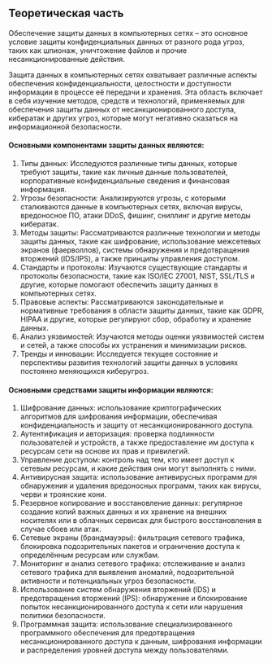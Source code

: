 ## Теоретическая часть 
Обеспечение защиты данных в компьютерных сетях – это основное условие защиты конфиденциальных данных от разного рода угроз, таких как шпионаж, уничтожение файлов и прочие несанкционированные действия.

Защита данных в компьютерных сетях охватывает различные аспекты обеспечения конфиденциальности, целостности и доступности информации в процессе её передачи и хранения. Эта область включает в себя изучение методов, средств и технологий, применяемых для обеспечения защиты данных от несанкционированного доступа, кибератак и других угроз, которые могут негативно сказаться на информационной безопасности.

#### Основными компонентами защиты данных являются:
1. Типы данных: Исследуются различные типы данных, которые требуют защиты, такие как личные данные пользователей, корпоративные конфиденциальные сведения и финансовая информация.
2. Угрозы безопасности: Анализируются угрозы, с которыми сталкиваются данные в компьютерных сетях, включая вирусы, вредоносное ПО, атаки DDoS, фишинг, сниллинг и другие методы кибератак.
3. Методы защиты: Рассматриваются различные технологии и методы защиты данных, такие как шифрование, использование межсетевых экранов (фаерволлов), системы обнаружения и предотвращения вторжений (IDS/IPS), а также принципы управления доступом.
4. Стандарты и протоколы: Изучаются существующие стандарты и протоколы безопасности, такие как ISO/IEC 27001, NIST, SSL/TLS и другие, которые помогают обеспечить защиту данных в компьютерных сетях.
5. Правовые аспекты: Рассматриваются законодательные и нормативные требования в области защиты данных, такие как GDPR, HIPAA и другие, которые регулируют сбор, обработку и хранение данных.
6. Анализ уязвимостей: Изучаются методы оценки уязвимостей систем и сетей, а также способы их устранения и минимизации рисков.
7. Тренды и инновации: Исследуется текущее состояние и перспективы развития технологий защиты данных в условиях постоянно меняющихся киберугроз.

#### Основными средствами защиты информации являются:
1. Шифрование данных: использование криптографических алгоритмов для шифрования информации, обеспечивая конфиденциальность и защиту от несанкционированного доступа.
2. Аутентификация и авторизация: проверка подлинности пользователей и устройств, а также предоставление им доступа к ресурсам сети на основе их прав и привилегий.
3. Управление доступом: контроль над тем, кто имеет доступ к сетевым ресурсам, и какие действия они могут выполнять с ними.
4. Антивирусная защита: использование антивирусных программ для обнаружения и удаления вредоносных программ, таких как вирусы, черви и троянские кони.
5. Резервное копирование и восстановление данных: регулярное создание копий важных данных и их хранение на внешних носителях или в облачных сервисах для быстрого восстановления в случае сбоев или атак.
6. Сетевые экраны (брандмауэры): фильтрация сетевого трафика, блокировка подозрительных пакетов и ограничение доступа к определённым ресурсам или службам.
7. Мониторинг и анализ сетевого трафика: отслеживание и анализ сетевого трафика для выявления аномалий, подозрительной активности и потенциальных угроз безопасности.
8. Использование систем обнаружения вторжений (IDS) и предотвращения вторжений (IPS): обнаружение и блокирование попыток несанкционированного доступа к сети или нарушения политики безопасности.
9. Программная защита: использование специализированного программного обеспечения для предотвращения несанкционированного доступа к данным, шифрования информации и распределения уровней доступа между пользователями.
